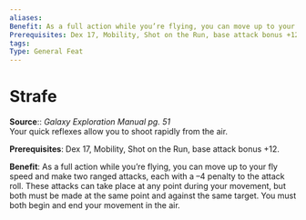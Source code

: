 ```yaml
---
aliases: 
Benefit: As a full action while you’re flying, you can move up to your fly speed and make two ranged attacks, each with a –4 penalty to the attack roll. These attacks can take place at any point during your movement, but both must be made at the same point and against the same target. You must both begin and end your movement in the air.
Prerequisites: Dex 17, Mobility, Shot on the Run, base attack bonus +12.
tags: 
Type: General Feat
---
```


# Strafe

**Source**:: _Galaxy Exploration Manual pg. 51_  
Your quick reflexes allow you to shoot rapidly from the air.

**Prerequisites**: Dex 17, Mobility, Shot on the Run, base attack bonus +12.

**Benefit**: As a full action while you’re flying, you can move up to your fly speed and make two ranged attacks, each with a –4 penalty to the attack roll. These attacks can take place at any point during your movement, but both must be made at the same point and against the same target. You must both begin and end your movement in the air.
